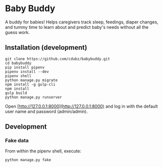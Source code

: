 # Baby Buddy

A buddy for babies! Helps caregivers track sleep, feedings, diaper changes, and
tummy time to learn about and predict baby's needs without all the guess work.

## Installation (development)

```
git clone https://github.com/cdubz/babybuddy.git
cd babybuddy
pip install pipenv
pipenv install --dev
pipenv shell
python manage.py migrate
npm install -g gulp-cli
npm install
gulp build
python manage.py runserver
```

Open [http://127.0.0.1:8000](http://127.0.0.1:8000) and log in with the default
user name and password (admin/admin).

## Development

### Fake data

From within the pipenv shell, execute:

```
python manage.py fake
```